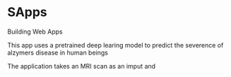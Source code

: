 # SApps
 Building Web Apps


This app uses a pretrained deep learing model to predict the severence of alzymers disease in human beings

The application takes an MRI scan as an imput and 